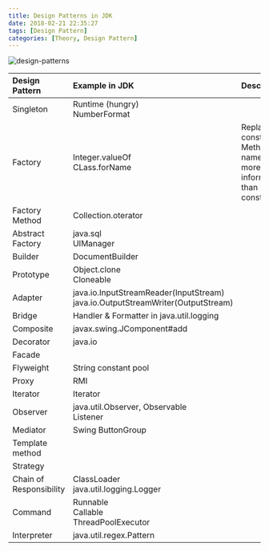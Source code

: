 ```yaml
---
title: Design Patterns in JDK
date: 2018-02-21 22:35:27
tags: [Design Pattern]
categories: [Theory, Design Pattern]
---
```


![design-patterns](https://philsblog.b-cdn.net/images/design-patterns.png "design-patterns")

|Design Pattern|Example in JDK|Description
|:-|:-|:-|
|Singleton|Runtime (hungry)<br/>NumberFormat||
|Factory|Integer.valueOf<br/>CLass.forName|Replace constructor<br/>Method name is more informative than constructor|
|Factory Method|Collection.oterator||
|Abstract Factory|java.sql<br/>UIManager||
|Builder|DocumentBuilder||
|Prototype|Object.clone<br/>Cloneable||
|Adapter|java.io.InputStreamReader(InputStream)<br/>java.io.OutputStreamWriter(OutputStream)||
|Bridge|Handler & Formatter in java.util.logging||
|Composite|javax.swing.JComponent#add||
|Decorator|java.io||
|Facade|||
|Flyweight|String constant pool||
|Proxy|RMI||
|Iterator|Iterator||
|Observer|java.util.Observer, Observable<br/>Listener||
|Mediator|Swing ButtonGroup||
|Template method|||
|Strategy|||
|Chain of Responsibility|ClassLoader<br/>java.util.logging.Logger||
|Command|Runnable<br/>Callable<br/>ThreadPoolExecutor||
|Interpreter|java.util.regex.Pattern||




